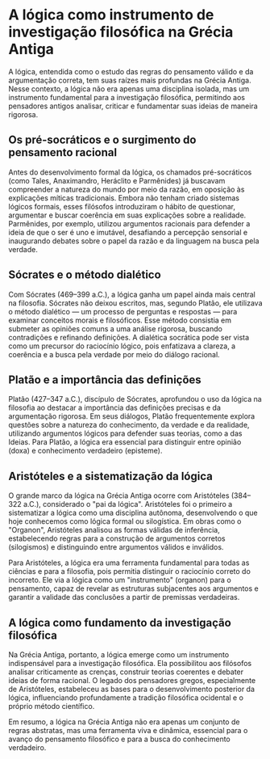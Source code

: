 # A lógica como instrumento de investigação filosófica na Grécia Antiga

A lógica, entendida como o estudo das regras do pensamento válido e da argumentação correta, tem suas raízes mais profundas na Grécia Antiga. Nesse contexto, a lógica não era apenas uma disciplina isolada, mas um instrumento fundamental para a investigação filosófica, permitindo aos pensadores antigos analisar, criticar e fundamentar suas ideias de maneira rigorosa.

## Os pré-socráticos e o surgimento do pensamento racional

Antes do desenvolvimento formal da lógica, os chamados pré-socráticos (como Tales, Anaximandro, Heráclito e Parmênides) já buscavam compreender a natureza do mundo por meio da razão, em oposição às explicações míticas tradicionais. Embora não tenham criado sistemas lógicos formais, esses filósofos introduziram o hábito de questionar, argumentar e buscar coerência em suas explicações sobre a realidade. Parmênides, por exemplo, utilizou argumentos racionais para defender a ideia de que o ser é uno e imutável, desafiando a percepção sensorial e inaugurando debates sobre o papel da razão e da linguagem na busca pela verdade.

## Sócrates e o método dialético

Com Sócrates (469–399 a.C.), a lógica ganha um papel ainda mais central na filosofia. Sócrates não deixou escritos, mas, segundo Platão, ele utilizava o método dialético — um processo de perguntas e respostas — para examinar conceitos morais e filosóficos. Esse método consistia em submeter as opiniões comuns a uma análise rigorosa, buscando contradições e refinando definições. A dialética socrática pode ser vista como um precursor do raciocínio lógico, pois enfatizava a clareza, a coerência e a busca pela verdade por meio do diálogo racional.

## Platão e a importância das definições

Platão (427–347 a.C.), discípulo de Sócrates, aprofundou o uso da lógica na filosofia ao destacar a importância das definições precisas e da argumentação rigorosa. Em seus diálogos, Platão frequentemente explora questões sobre a natureza do conhecimento, da verdade e da realidade, utilizando argumentos lógicos para defender suas teorias, como a das Ideias. Para Platão, a lógica era essencial para distinguir entre opinião (doxa) e conhecimento verdadeiro (episteme).

## Aristóteles e a sistematização da lógica

O grande marco da lógica na Grécia Antiga ocorre com Aristóteles (384–322 a.C.), considerado o "pai da lógica". Aristóteles foi o primeiro a sistematizar a lógica como uma disciplina autônoma, desenvolvendo o que hoje conhecemos como lógica formal ou silogística. Em obras como o "Organon", Aristóteles analisou as formas válidas de inferência, estabelecendo regras para a construção de argumentos corretos (silogismos) e distinguindo entre argumentos válidos e inválidos.

Para Aristóteles, a lógica era uma ferramenta fundamental para todas as ciências e para a filosofia, pois permitia distinguir o raciocínio correto do incorreto. Ele via a lógica como um "instrumento" (organon) para o pensamento, capaz de revelar as estruturas subjacentes aos argumentos e garantir a validade das conclusões a partir de premissas verdadeiras.

## A lógica como fundamento da investigação filosófica

Na Grécia Antiga, portanto, a lógica emerge como um instrumento indispensável para a investigação filosófica. Ela possibilitou aos filósofos analisar criticamente as crenças, construir teorias coerentes e debater ideias de forma racional. O legado dos pensadores gregos, especialmente de Aristóteles, estabeleceu as bases para o desenvolvimento posterior da lógica, influenciando profundamente a tradição filosófica ocidental e o próprio método científico.

Em resumo, a lógica na Grécia Antiga não era apenas um conjunto de regras abstratas, mas uma ferramenta viva e dinâmica, essencial para o avanço do pensamento filosófico e para a busca do conhecimento verdadeiro.